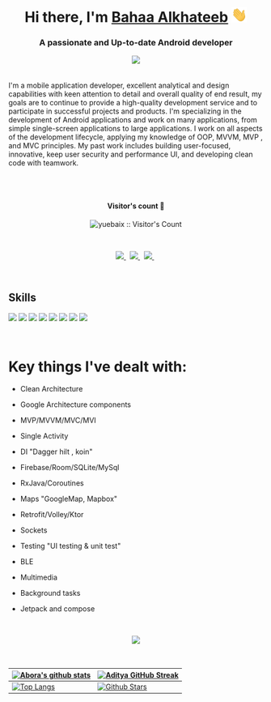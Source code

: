  <!--
 is a ✨ _special_ ✨ repository because its `README.md` (this file) appears on your GitHub profile.
-->

<h1 align="center">Hi there, I'm <a href="https://www.linkedin.com/in/eng-bahaa-alkatieb/" target="_blank" rel="noopener noreferrer">Bahaa Alkhateeb</a> <img src="https://raw.githubusercontent.com/ABSphreak/ABSphreak/master/gifs/Hi.gif" height="30" />

<h3 align="center">
  A passionate and Up-to-date Android developer

</h3>

 <p id="header" align="center">
  <img src="https://media.giphy.com/media/p4NLw3I4U0idi/giphy.gif" width="200"/>
</p>


<br/> 
I'm a mobile application developer, excellent analytical and design capabilities with keen attention to detail and overall quality of end result, my goals are to continue to provide a high-quality development service and to participate in successful projects and products. I'm specializing in the development of Android applications and work on many applications, from simple single-screen applications to large applications. I work on all aspects of the development lifecycle, applying my knowledge of OOP, MVVM, MVP , and MVC principles. My past work includes building user-focused, innovative, keep user security and performance UI, and developing clean code with teamwork.

<br/><br/>
 
  
<h4 align="center">Visitor's count 👀</h4>
<p align="center"><img src="https://profile-counter.glitch.me/{Al-khateebBahaa}/count.svg" alt="yuebaix :: Visitor's Count" /></p>
<br/>

 
 <p align="center">
  <a href="https://www.linkedin.com/in/eng-bahaa-alkatieb/">
   <img src="https://img.icons8.com/color/48/000000/linkedin.png" width="3.5%"/>
    </a><span>&nbsp;</span>
   <a href="https://www.facebook.com/profile.php?id=100009456478172">
   <img src="https://img.icons8.com/color/48/000000/facebook.png" width="3.5%"/>
    </a><span>&nbsp;</span>
  <a href="mailto:Bahaa.Bahaa.kb@gmail.com">
    <img src="https://img.icons8.com/fluent/48/000000/gmail.png" width="3.5%"/>
  </a><span>&nbsp;</span>
</p>
 
 <br/>
 
 
 ## Skills 
![](https://img.shields.io/badge/Code-JAVA-informational?style=flat&logo=java&logoColor=white&color=ffffff)
![](https://img.shields.io/badge/Code-kotlin-informational?style=flat&logo=kotlin&logoColor=white&color=ffffff)
![](https://img.shields.io/badge/Code-Android-informational?style=flat&logo=android&logoColor=white&color=ffffff)
![](https://img.shields.io/badge/Code-git-informational?style=flat&logo=git&logoColor=white&color=ffffff)
![](https://img.shields.io/badge/Code-github-informational?style=flat&logo=github&logoColor=white&color=ffffff)
![](https://img.shields.io/badge/Code-firebase-informational?style=flat&logo=firebase&logoColor=white&color=ffffff)
![](https://img.shields.io/badge/Code-gradle-informational?style=flat&logo=gradle&logoColor=white&color=ffffff)
![](https://img.shields.io/badge/Code-postman-informational?style=flat&logo=postman&logoColor=white&color=ffffff)
 
 <br/>
 
 # Key things I've dealt with:
- Clean Architecture
- Google Architecture components
- MVP/MVVM/MVC/MVI
- Single Activity
- DI "Dagger hilt , koin"
- Firebase/Room/SQLite/MySql
- RxJava/Coroutines
- Maps "GoogleMap, Mapbox"
- Retrofit/Volley/Ktor
- Sockets 
- Testing "UI testing & unit test"
- BLE
- Multimedia
- Background tasks
- Jetpack and compose
 

  <br/>

 <p align="center"><img src="https://mir-s3-cdn-cf.behance.net/project_modules/max_1200/4ff07986208593.5d9a654e92f36.gif" /></p>

 
  <br>
  
| [![Abora's github stats](https://github-readme-stats.vercel.app/api?username=Al-khateebBahaa&show_icons=true&theme=tokyonight)](https://github.com/Al-khateebBahaa?tab=repositories) | [![Aditya GitHub Streak](https://github-readme-streak-stats.herokuapp.com/?user=Al-khateebBahaa&theme=tokyonight)](https://github.com/Al-khateebBahaa?tab=repositories) |
| --- | --- |
| [![Top Langs](https://github-readme-stats.vercel.app/api/top-langs/?username=Al-khateebBahaa&theme=tokyonight)](https://github.com/Al-khateebBahaa?tab=repositories) | [![Github Stars](https://github-readme-stats.vercel.app/api?username=Al-khateebBahaa&show_icons=true&locale=en&count_private=true&hide_rank=true&custom_title=My%20GitHub%20Stats&disable_animations=true&theme=tokyonight)](https://github.com/Al-khateebBahaa?tab=repositories) |


<br>


 

